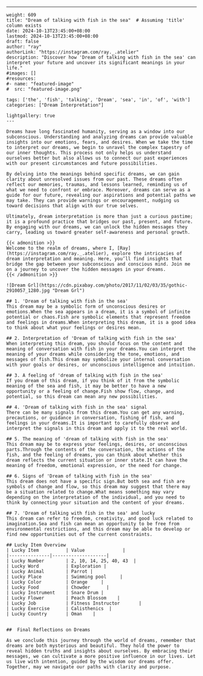 ---
    weight: 609
    title: "Dream of talking with fish in the sea"  # Assuming 'title' column exists
    date: 2024-10-13T23:45:00+08:00
    lastmod: 2024-10-13T23:45:00+08:00
    draft: false
    author: "ray"
    authorLink: "https://instagram.com/ray._.atelier"
    description: "Discover how 'Dream of talking with fish in the sea' can interpret your future and uncover its significant meanings in your life."
    #images: []
    #resources:
    #- name: "featured-image"
    #  src: "featured-image.png"
    
    tags: ['the', 'fish', 'talking', 'Dream', 'sea', 'in', 'of', 'with']
    categories: ["Dream Interpretation"]
    
    lightgallery: true
    ---
    
    Dreams have long fascinated humanity, serving as a window into our subconscious. Understanding and analyzing dreams can provide valuable insights into our emotions, fears, and desires. When we take the time to interpret our dreams, we begin to unravel the complex tapestry of our inner thoughts. This process not only helps us understand ourselves better but also allows us to connect our past experiences with our present circumstances and future possibilities.
    
    By delving into the meanings behind specific dreams, we can gain clarity about unresolved issues from our past. These dreams often reflect our memories, traumas, and lessons learned, reminding us of what we need to confront or embrace. Moreover, dreams can serve as a guide for our future, revealing our aspirations and potential paths we may take. They can provide warnings or encouragement, nudging us toward decisions that align with our true selves.
    
    Ultimately, dream interpretation is more than just a curious pastime; it is a profound practice that bridges our past, present, and future. By engaging with our dreams, we can unlock the hidden messages they carry, leading us toward greater self-awareness and personal growth.
    
    {{< admonition >}}
    Welcome to the realm of dreams, where I, [Ray](https://instagram.com/ray._.atelier), explore the intricacies of dream interpretation and meaning. Here, you’ll find insights that bridge the gap between your subconscious and conscious mind. Join me on a journey to uncover the hidden messages in your dreams.
    {{< /admonition >}}
    
    ![Dream Grl](https://cdn.pixabay.com/photo/2017/11/02/03/35/gothic-2910057_1280.jpg "Dream Grl")
    
    ## 1. 'Dream of talking with fish in the sea'
    This dream may be a symbolic form of unconscious desires or emotions.When the sea appears in a dream, it is a symbol of infinite potential or chaos.Fish are symbolic elements that represent freedom and feelings in dreams.When interpreting this dream, it is a good idea to think about what your feelings or desires mean.
    
    ## 2. Interpretation of 'Dream of talking with fish in the sea'
    When interpreting this dream, you should focus on the content and meaning of conversation with fish in your dreams.You can interpret the meaning of your dreams while considering the tone, emotions, and messages of fish.This dream may symbolize your internal conversation with your goals or desires, or unconscious intelligence and intuition.
    
    ## 3. A feeling of 'dream of talking with fish in the sea'
    If you dream of this dream, if you think of it from the symbolic meaning of the sea and fish, it may be better to have a new opportunity or a feeling of change.Fish show flow, change, and potential, so this dream can mean any new possibilities.
    
    ## 4. 'Dream of talking with fish in the sea' signal
    There can be many signals from this dream.You can get any warning, precautions, or guidance in conversation, fishing of fish, and feelings in your dreams.It is important to carefully observe and interpret the signals in this dream and apply it to the real world.
    
    ## 5. The meaning of 'dream of talking with fish in the sea'
    This dream may be to express your feelings, desires, or unconscious parts.Through the contents of the conversation, the actions of the fish, and the feeling of dreams, you can think about whether this dream reflects the current situation or inner state.It can have the meaning of freedom, emotional expression, or the need for change.
    
    ## 6. Signs of 'Dream of talking with fish in the sea'
    This dream does not have a specific sign.But both sea and fish are symbols of change and flow, so this dream may suggest that there may be a situation related to change.What means something may vary depending on the interpretation of the individual, and you need to think by connecting your situation and the content of your dreams.
    
    ## 7. 'Dream of talking with fish in the sea' and lucky
    This dream can refer to freedom, creativity, and good luck related to imagination.Sea and fish can mean an opportunity to be free from environmental restrictions, and this dream may be able to develop or find new opportunities out of the current constraints.
    
    ## Lucky Item Overview
    | Lucky Item          | Value              |
    |---------------|--------------------|
    | Lucky Number        | 2, 10, 14, 25, 40, 43  |
    | Lucky Word          | Exploration |
    | Lucky Animal        | Parrot |
    | Lucky Place         | Swimming pool     |
    | Lucky Color         | Orange     |
    | Lucky Food          | Chowder      |
    | Lucky Instrument    | Snare Drum |
    | Lucky Flower        | Peach Blossom    |
    | Lucky Job           | Fitness Instructor       |
    | Lucky Exercise      | Calisthenics  |
    | Lucky Country       | Oman    |
    
    
    ##  Final Reflections on Dreams
    
    As we conclude this journey through the world of dreams, remember that dreams are both mysterious and beautiful. They hold the power to reveal hidden truths and insights about ourselves. By embracing their messages, we can cultivate a more positive influence in our lives. Let us live with intention, guided by the wisdom our dreams offer. Together, may we navigate our paths with clarity and purpose.
    